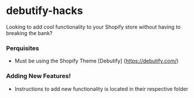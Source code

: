  # debutify-hacks
 
 Looking to add cool functionality to your Shopify store without having to breaking the bank?
 
 ### Perquisites
 - Must be using the Shopify Theme [Debutify] (https://debutify.com/)
 
 ### Adding New Features!
 - Instructions to add new functionality is located in their respective folder
